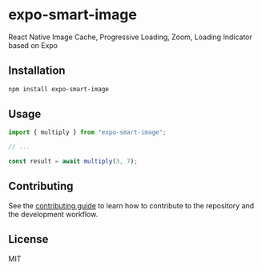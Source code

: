 # expo-smart-image

React Native Image Cache, Progressive Loading, Zoom, Loading Indicator based on Expo

## Installation

```sh
npm install expo-smart-image
```

## Usage

```js
import { multiply } from "expo-smart-image";

// ...

const result = await multiply(3, 7);
```

## Contributing

See the [contributing guide](CONTRIBUTING.md) to learn how to contribute to the repository and the development workflow.

## License

MIT
